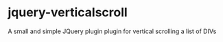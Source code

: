 # jquery-verticalscroll

A small and simple JQuery plugin plugin for vertical scrolling a list of DIVs
